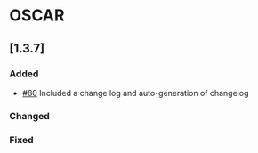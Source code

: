 # OSCAR 

## [1.3.7]

### Added

- [#80](https://github.com/Botts-Innovative-Research/osh-oakridge-buildnode/issues/80) Included a change log and auto-generation of changelog 

### Changed


### Fixed

